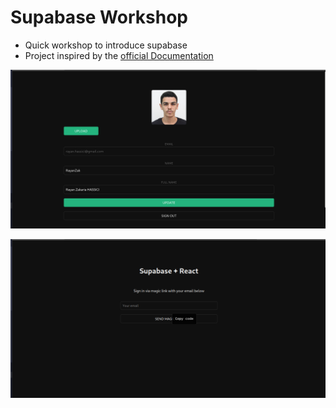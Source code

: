 # Supabase Workshop

- Quick workshop to introduce supabase
- Project inspired by the [official Documentation](https://supabase.com/docs/guides/getting-started/tutorials/with-react?database-method=sql)



![](image-1.png)

![](image.png)